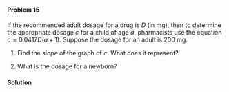 <div class="alert alert-warning" role="alert">
<h4 class="alert-heading">Problem 15</h4>

If the recommended adult dosage for a drug is $D$ (in mg), then to determine the appropriate dosage $c$ for a child of 
age $a$, pharmacists use the equation $c = 0.0417D(a + 1)$. Suppose the dosage for an adult is $200$ mg.

1. Find the slope of the graph of $c$. What does it represent?

2. What is the dosage for a newborn?

</div>

<div class="alert alert-success" role="alert">
<h4 class="alert-heading">Solution</h4>



</div>

